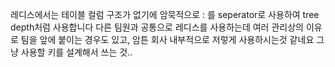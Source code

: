 레디스에서는 테이블 컬럼 구조가 없기에
암묵적으로 : 를 seperator로 사용하여
tree depth처럼 사용합니다
다른 팀원과 공통으로 레디스를 사용하는데
여러 관리상의 이유로 팀을 앞에 붙이는 경우도 있고, 암튼 회사 내부적으로 저렇게 사용하시는것 같네요
그냥 사용할 키를 설계해서 쓰는 것..